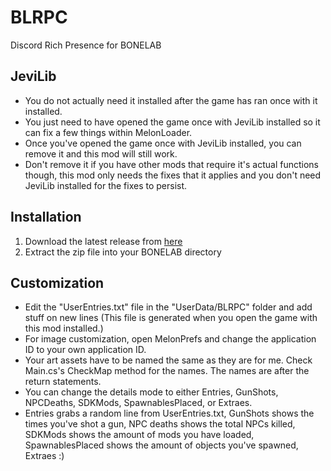 # BLRPC
Discord Rich Presence for BONELAB

## JeviLib
* You do not actually need it installed after the game has ran once with it installed.
* You just need to have opened the game once with JeviLib installed so it can fix a few things within MelonLoader.
* Once you've opened the game once with JeviLib installed, you can remove it and this mod will still work.
* Don't remove it if you have other mods that require it's actual functions though, this mod only needs the fixes that it applies and you don't need JeviLib installed for the fixes to persist.

## Installation
1. Download the latest release from [here](https://bonelab.thunderstore.io/package/CarrionAndOn/BonelabRichPresence/)
2. Extract the zip file into your BONELAB directory

## Customization
* Edit the "UserEntries.txt" file in the "UserData/BLRPC" folder and add stuff on new lines (This file is generated when you open the game with this mod installed.)
* For image customization, open MelonPrefs and change the application ID to your own application ID.
* Your art assets have to be named the same as they are for me. Check Main.cs's CheckMap method for the names. The names are after the return statements.
* You can change the details mode to either Entries, GunShots, NPCDeaths, SDKMods, SpawnablesPlaced, or Extraes.
* Entries grabs a random line from UserEntries.txt, GunShots shows the times you've shot a gun, NPC deaths shows the total NPCs killed, SDKMods shows the amount of mods you have loaded, SpawnablesPlaced shows the amount of objects you've spawned, Extraes :)